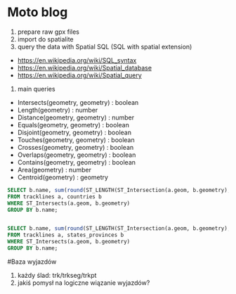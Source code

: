 
# Moto blog

1. prepare raw gpx files
1. import do spatialite
1. query the data with Spatial SQL (SQL with spatial extension)
 * https://en.wikipedia.org/wiki/SQL_syntax
 * https://en.wikipedia.org/wiki/Spatial_database
 * https://en.wikipedia.org/wiki/Spatial_query
1. main queries
 * Intersects(geometry, geometry) : boolean
 * Length(geometry) : number
 * Distance(geometry, geometry) : number
 * Equals(geometry, geometry) : boolean
 * Disjoint(geometry, geometry) : boolean
 * Touches(geometry, geometry) : boolean
 * Crosses(geometry, geometry) : boolean
 * Overlaps(geometry, geometry) : boolean
 * Contains(geometry, geometry) : boolean
 * Area(geometry) : number
 * Centroid(geometry) : geometry


```sql
SELECT b.name, sum(round(ST_LENGTH(ST_Intersection(a.geom, b.geometry),1)/1000))
FROM tracklines a, countries b
WHERE ST_Intersects(a.geom, b.geometry)
GROUP BY b.name;


SELECT b.name, sum(round(ST_LENGTH(ST_Intersection(a.geom, b.geometry),1)/1000))
FROM tracklines a, states_provinces b
WHERE ST_Intersects(a.geom, b.geometry)
GROUP BY b.name;

```

#Baza wyjazdów

1. każdy ślad: trk/trkseg/trkpt
1. jakiś pomysł na logiczne wiązanie wyjazdów?
